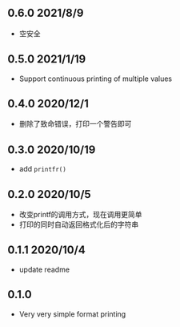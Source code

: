 ## 0.6.0 2021/8/9

- 空安全

## 0.5.0 2021/1/19

- Support continuous printing of multiple values

## 0.4.0 2020/12/1

- 删除了致命错误，打印一个警告即可

## 0.3.0 2020/10/19

- add `printfr()`

## 0.2.0 2020/10/5

- 改变printf的调用方式，现在调用更简单
- 打印的同时自动返回格式化后的字符串


## 0.1.1 2020/10/4

- update readme

## 0.1.0

- Very very simple format printing
